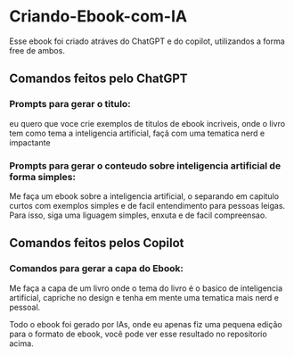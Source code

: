 # Criando-Ebook-com-IA

Esse ebook foi criado atráves do ChatGPT e do copilot, utilizandos a forma free de ambos.

## Comandos feitos pelo ChatGPT

### Prompts para gerar o titulo:

eu quero que voce crie exemplos de titulos de ebook incriveis, onde o livro tem 
como tema a inteligencia artificial, façã com uma tematica nerd e impactante

### Prompts para gerar o conteudo sobre inteligencia artificial de forma simples:

Me faça um ebook sobre a inteligencia artificial, o separando em capitulo curtos com 
exemplos simples e de facil entendimento para pessoas leigas. Para isso, siga uma 
liguagem simples, enxuta e de facil compreensao.

## Comandos feitos pelos Copilot

### Comandos para gerar a capa do Ebook:

Me faça a capa de um livro onde o tema do livro é o basico de inteligencia artificial, 
capriche no design e tenha em mente uma tematica mais nerd e pessoal.

Todo o ebook foi gerado por IAs, onde eu apenas fiz uma pequena edição para o formato
de ebook, você pode ver esse resultado no repositorio acima.
